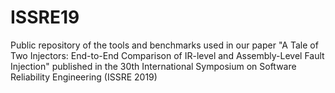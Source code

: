 # ISSRE19
Public repository of the tools and benchmarks used in our paper "A Tale of Two Injectors: End-to-End Comparison of IR-level and Assembly-Level Fault Injection" published in the 30th International Symposium on Software Reliability Engineering (ISSRE 2019)

